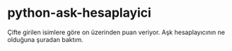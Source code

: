 # python-ask-hesaplayici
 Çifte girilen isimlere göre on üzerinden puan veriyor. Aşk hesaplayıcının ne olduğuna şuradan baktım.
